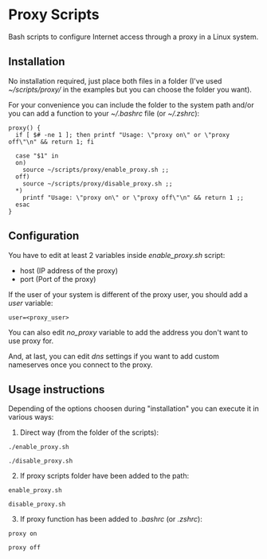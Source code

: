 # Proxy Scripts

Bash scripts to configure Internet access through a proxy in a Linux system.

## Installation

No installation required, just place both files in a folder (I've used *~/scripts/proxy/* in the examples but you can choose the folder you want).

For your convenience you can include the folder to the system path and/or you can add a function to your *~/.bashrc* file (or *~/.zshrc*):

```code
proxy() {
  if [ $# -ne 1 ]; then printf "Usage: \"proxy on\" or \"proxy off\"\n" && return 1; fi

  case "$1" in
  on)
    source ~/scripts/proxy/enable_proxy.sh ;;
  off)
    source ~/scripts/proxy/disable_proxy.sh ;;
  *)
    printf "Usage: \"proxy on\" or \"proxy off\"\n" && return 1 ;;
  esac
}
```

## Configuration

You have to edit at least 2 variables inside *enable_proxy.sh* script:
  - host (IP address of the proxy)
  - port (Port of the proxy)

If the user of your system is different of the proxy user, you should add a *user* variable:
```code
user=<proxy_user>
```

You can also edit *no_proxy* variable to add the address you don't want to use proxy for.

And, at last, you can edit *dns* settings if you want to add custom nameserves once you connect to the proxy.

## Usage instructions

Depending of the options choosen during "installation" you can execute it in various ways:

1. Direct way (from the folder of the scripts): 
```code
./enable_proxy.sh
```
```code
./disable_proxy.sh
```

2. If proxy scripts folder have been added to the path:
```code
enable_proxy.sh
```
```code
disable_proxy.sh
```

3. If proxy function has been added to *.bashrc* (or *.zshrc*):
```code
proxy on
```
```code
proxy off
```
